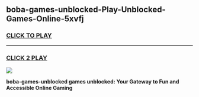
## boba-games-unblocked-Play-Unblocked-Games-Online-5xvfj
<h3>
<a href="https://premium76.site?title=boba-games-unblocked&ref=24A">CLICK TO PLAY</a></h3>
<hr>

<h3>
<a href="https://premium76.site?title=boba-games-unblocked&ref=24A">CLICK 2 PLAY</a>
  
</h3>

<a href="https://premium76.site?title=boba-games-unblocked&ref=24A"><img src="https://clearcache.store/games.png"></a>


**boba-games-unblocked games unblocked: Your Gateway to Fun and Accessible Online Gaming**
